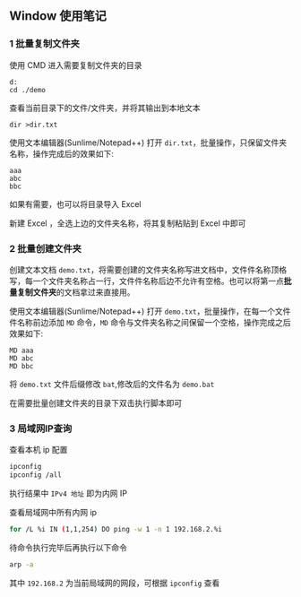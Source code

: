 ## Window 使用笔记  

### 1 批量复制文件夹  

使用 CMD 进入需要复制文件夹的目录  

```
d:
cd ./demo
```

查看当前目录下的文件/文件夹，并将其输出到本地文本  

```
dir >dir.txt
```

使用文本编辑器(Sunlime/Notepad++) 打开 `dir.txt`，批量操作，只保留文件夹名称，操作完成后的效果如下:  

```
aaa
abc
bbc

```

如果有需要，也可以将目录导入 Excel  

新建 Excel ，全选上边的文件夹名称，将其复制粘贴到 Excel 中即可  

### 2 批量创建文件夹  

创建文本文档 `demo.txt`，将需要创建的文件夹名称写进文档中，文件件名称顶格写，每一个文件夹名称占一行，文件件名称后边不允许有空格。也可以将第一点**批量复制文件夹**的文档拿过来直接用。  

使用文本编辑器(Sunlime/Notepad++) 打开 `demo.txt`，批量操作，在每一个文件件名称前边添加 `MD` 命令，`MD` 命令与文件夹名称之间保留一个空格，操作完成之后效果如下:  

```
MD aaa
MD abc
MD bbc

```

将 `demo.txt` 文件后缀修改 `bat`,修改后的文件名为 `demo.bat`  

在需要批量创建文件夹的目录下双击执行脚本即可  

### 3 局域网IP查询  

查看本机 ip 配置  

```sh
ipconfig
ipconfig /all
```

执行结果中 `IPv4 地址` 即为内网 IP  

查看局域网中所有内网 ip  

```sh
for /L %i IN (1,1,254) DO ping -w 1 -n 1 192.168.2.%i
```

待命令执行完毕后再执行以下命令  

```sh
arp -a
```

其中 `192.168.2` 为当前局域网的网段，可根据 `ipconfig` 查看  

